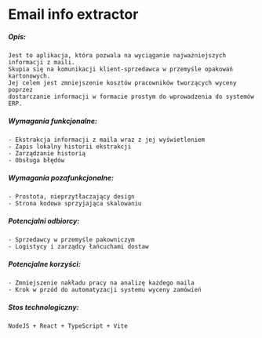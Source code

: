 # Email info extractor

##### Opis:

    Jest to aplikacja, która pozwala na wyciąganie najważniejszych informacji z maili.
    Skupia się na komunikacji klient-sprzedawca w przemyśle opakowań kartonowych.
    Jej celem jest zmniejszenie kosztów pracowników tworzących wyceny poprzez
    dostarczanie informacji w formacie prostym do wprowadzenia do systemów ERP.

##### Wymagania funkcjonalne:

    - Ekstrakcja informacji z maila wraz z jej wyświetleniem
    - Zapis lokalny historii ekstrakcji
    - Zarządzanie historią
    - Obsługa błędów

##### Wymagania pozafunkcjonalne:

    - Prostota, nieprzytłaczający design
    - Strona kodowa sprzyjająca skalowaniu

##### Potencjalni odbiorcy:

    - Sprzedawcy w przemyśle pakowniczym
    - Logistycy i zarządcy łańcuchami dostaw

##### Potencjalne korzyści:

    - Zmniejszenie nakładu pracy na analizę każdego maila
    - Krok w przód do automatyzacji systemu wyceny zamówień

##### Stos technologiczny:

    NodeJS + React + TypeScript + Vite
